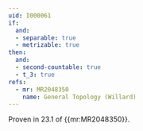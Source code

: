 ```yaml
---
uid: I000061
if:
  and:
  - separable: true
  - metrizable: true
then:
  and:
  - second-countable: true
  - t_3: true
refs:
  - mr: MR2048350
    name: General Topology (Willard)
---
```

Proven in 23.1 of {{mr:MR2048350}}.
